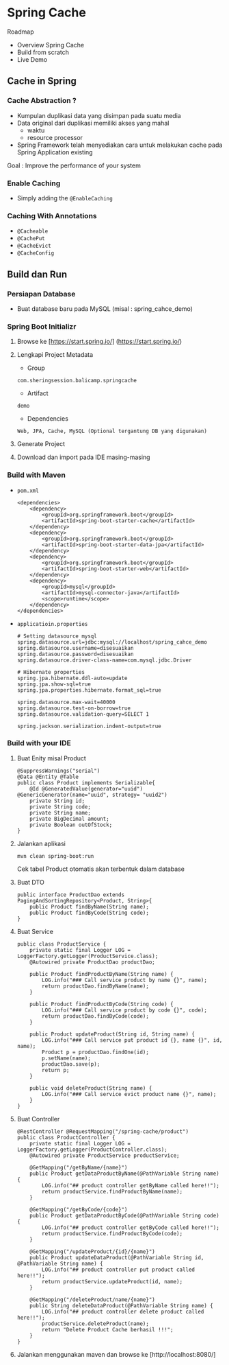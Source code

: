 # Spring Cache #

Roadmap

* Overview Spring Cache
* Build from scratch
* Live Demo

## Cache in Spring ##

### Cache Abstraction ? ###

* Kumpulan duplikasi data yang disimpan pada suatu media
* Data original dari duplikasi memiliki akses yang mahal
    * waktu
    * resource processor
* Spring Framework telah menyediakan cara untuk melakukan cache pada Spring Application existing

Goal : Improve the performance of your system

### Enable Caching ###

* Simply adding the ```@EnableCaching```

### Caching With Annotations ###

* ```@Cacheable```
* ```@CachePut```
* ```@CacheEvict```
* ```@CacheConfig```

## Build dan Run ##

### Persiapan Database ###

* Buat database baru pada MySQL (misal : spring_cahce_demo)

### Spring Boot Initializr ###

1. Browse ke [https://start.spring.io/] (https://start.spring.io/)

2. Lengkapi Project Metadata

    * Group
    
    ```
    com.sheringsession.balicamp.springcache    
    ```
    
    * Artifact
    ```
    demo
    ```
   
    * Dependencies
    ```
    Web, JPA, Cache, MySQL (Optional tergantung DB yang digunakan)
    ```
   
3. Generate Project

4. Download dan import pada IDE masing-masing

### Build with Maven ###

* ```pom.xml```

    ```
    <dependencies>
		<dependency>
			<groupId>org.springframework.boot</groupId>
			<artifactId>spring-boot-starter-cache</artifactId>
		</dependency>
		<dependency>
			<groupId>org.springframework.boot</groupId>
			<artifactId>spring-boot-starter-data-jpa</artifactId>
		</dependency>
		<dependency>
			<groupId>org.springframework.boot</groupId>
			<artifactId>spring-boot-starter-web</artifactId>
		</dependency>
        <dependency>
            <groupId>mysql</groupId>
            <artifactId>mysql-connector-java</artifactId> 
			<scope>runtime</scope> 
        </dependency>
    </dependencies>
    ```

* ```applicatioin.properties```

    ```
    # Setting datasource mysql
    spring.datasource.url=jdbc:mysql://localhost/spring_cahce_demo
    spring.datasource.username=disesuaikan
    spring.datasource.password=disesuaikan
    spring.datasource.driver-class-name=com.mysql.jdbc.Driver
    
    # Hibernate properties
    spring.jpa.hibernate.ddl-auto=update
    spring.jpa.show-sql=true
    spring.jpa.properties.hibernate.format_sql=true
    
    spring.datasource.max-wait=40000
    spring.datasource.test-on-borrow=true
    spring.datasource.validation-query=SELECT 1
    
    spring.jackson.serialization.indent-output=true
    ```

### Build with your IDE ###

1. Buat Enity misal Product

    ```
    @SuppressWarnings("serial")
    @Data @Entity @Table
    public class Product implements Serializable{
        @Id @GeneratedValue(generator="uuid") @GenericGenerator(name="uuid", strategy= "uuid2")
        private String id;
        private String code;
        private String name;
        private BigDecimal amount;
        private Boolean outOfStock;
    }
    ```

2. Jalankan aplikasi

    ```
    mvn clean spring-boot:run
    ```
    Cek tabel Product otomatis akan terbentuk dalam database

3. Buat DTO 

    ```
    public interface ProductDao extends PagingAndSortingRepository<Product, String>{
        public Product findByName(String name);
        public Product findByCode(String code);
    }
    ```

4. Buat Service 

    ```
    public class ProductService {
        private static final Logger LOG = LoggerFactory.getLogger(ProductService.class);
        @Autowired private ProductDao productDao;
    
        public Product findProductByName(String name) {
            LOG.info("### Call service product by name {}", name);
            return productDao.findByName(name);
        }
        
        public Product findProductByCode(String code) {
            LOG.info("### Call service product by code {}", code);
            return productDao.findByCode(code);
        }
        
        public Product updateProduct(String id, String name) {
            LOG.info("### Call service put product id {}, name {}", id, name);
            Product p = productDao.findOne(id);
            p.setName(name);
            productDao.save(p);
            return p;
        }
        
        public void deleteProduct(String name) {
            LOG.info("### Call service evict product name {}", name);
        }
    }
    ```

4. Buat Controller 

    ```
    @RestController @RequestMapping("/spring-cache/product")
    public class ProductController {
        private static final Logger LOG = LoggerFactory.getLogger(ProductController.class);
        @Autowired private ProductService productService;

        @GetMapping("/getByName/{name}")
        public Product getDataProductByName(@PathVariable String name) {
            LOG.info("## product controller getByName called here!!");
            return productService.findProductByName(name);
        }

        @GetMapping("/getByCode/{code}")
        public Product getDataProductByCode(@PathVariable String code) {
            LOG.info("## product controller getByCode called here!!");
            return productService.findProductByCode(code);
        }

        @GetMapping("/updateProduct/{id}/{name}")
        public Product updateDataProduct(@PathVariable String id, @PathVariable String name) {
            LOG.info("## product controller put product called here!!");
            return productService.updateProduct(id, name); 
        }

        @GetMapping("/deleteProduct/name/{name}")
        public String deleteDataProduct(@PathVariable String name) {
            LOG.info("## product controller delete product called here!!");
            productService.deleteProduct(name);
            return "Delete Product Cache berhasil !!!";
        }
    }
    ```
    
5. Jalankan menggunakan maven dan browse ke [http://localhost:8080/]